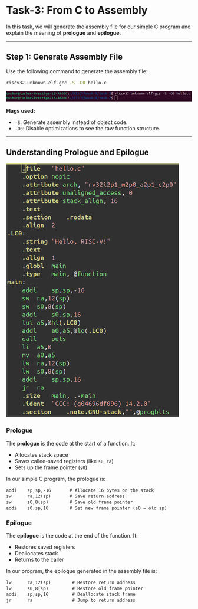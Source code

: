 # Task-3: From C to Assembly

In this task, we will generate the assembly file for our simple C program and explain the meaning of **prologue** and **epilogue**.

---

## Step 1: Generate Assembly File

Use the following command to generate the assembly file:
```bash
riscv32-unknown-elf-gcc -S -O0 hello.c
```

![Assembly file command](./assets/Task-3/assembly_command.png)

**Flags used:**
- `-S`: Generate assembly instead of object code.
- `-O0`: Disable optimizations to see the raw function structure.

---

## Understanding **Prologue** and **Epilogue**

![Complete assembly code](./assets/Task-3/assembly_code.png)

### Prologue

The **prologue** is the code at the start of a function. It:
- Allocates stack space
- Saves callee-saved registers (like `s0`, `ra`)
- Sets up the frame pointer (`s0`)

In our simple C program, the prologue is:
```assembly
addi	sp,sp,-16       # Allocate 16 bytes on the stack
sw	    ra,12(sp)       # Save return address
sw	    s0,8(sp)        # Save old frame pointer
addi	s0,sp,16        # Set new frame pointer (s0 = old sp)
```

### Epilogue

The **epilogue** is the code at the end of the function. It:
- Restores saved registers
- Deallocates stack
- Returns to the caller

In our program, the epilogue generated in the assembly file is:
```assembly
lw	    ra,12(sp)        # Restore return address
lw	    s0,8(sp)         # Restore old frame pointer
addi	sp,sp,16         # Deallocate stack frame
jr	    ra               # Jump to return address
```